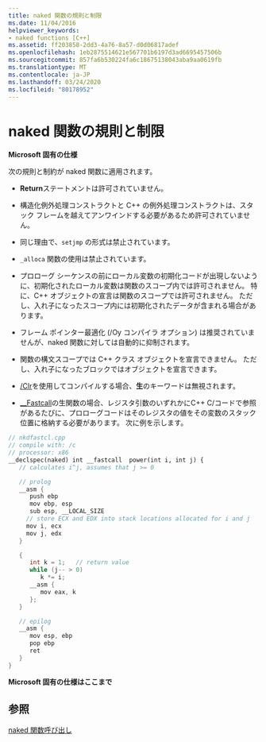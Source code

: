 ```yaml
---
title: naked 関数の規則と制限
ms.date: 11/04/2016
helpviewer_keywords:
- naked functions [C++]
ms.assetid: ff203858-2dd3-4a76-8a57-d0d06817adef
ms.openlocfilehash: 1eb2875514621e567701b6197d3ad6695457506b
ms.sourcegitcommit: 857fa6b530224fa6c18675138043aba9aa0619fb
ms.translationtype: MT
ms.contentlocale: ja-JP
ms.lasthandoff: 03/24/2020
ms.locfileid: "80178952"
---
```

# <a name="rules-and-limitations-for-naked-functions"></a>naked 関数の規則と制限

**Microsoft 固有の仕様**

次の規則と制約が naked 関数に適用されます。

- **Return**ステートメントは許可されていません。

- 構造化例外処理コンストラクトと C++ の例外処理コンストラクトは、スタック フレームを越えてアンワインドする必要があるため許可されていません。

- 同じ理由で、`setjmp` の形式は禁止されています。

- `_alloca` 関数の使用は禁止されています。

- プロローグ シーケンスの前にローカル変数の初期化コードが出現しないように、初期化されたローカル変数は関数のスコープ内では許可されません。 特に、C++ オブジェクトの宣言は関数のスコープでは許可されません。 ただし、入れ子になったスコープ内には初期化されたデータが含まれる場合があります。

- フレーム ポインター最適化 (/Oy コンパイラ オプション) は推奨されていませんが、naked 関数に対しては自動的に抑制されます。

- 関数の構文スコープでは C++ クラス オブジェクトを宣言できません。 ただし、入れ子になったブロックではオブジェクトを宣言できます。

- [/Clr](../build/reference/clr-common-language-runtime-compilation.md)を使用してコンパイルする場合、**生**のキーワードは無視されます。

- [__Fastcall](../cpp/fastcall.md)の生関数の場合、レジスタ引数のいずれかにC++ C/コードで参照があるたびに、プロローグコードはそのレジスタの値をその変数のスタック位置に格納する必要があります。 次に例を示します。

```cpp
// nkdfastcl.cpp
// compile with: /c
// processor: x86
__declspec(naked) int __fastcall  power(int i, int j) {
   // calculates i^j, assumes that j >= 0

   // prolog
   __asm {
      push ebp
      mov ebp, esp
      sub esp, __LOCAL_SIZE
     // store ECX and EDX into stack locations allocated for i and j
     mov i, ecx
     mov j, edx
   }

   {
      int k = 1;   // return value
      while (j-- > 0)
         k *= i;
      __asm {
         mov eax, k
      };
   }

   // epilog
   __asm {
      mov esp, ebp
      pop ebp
      ret
   }
}
```

**Microsoft 固有の仕様はここまで**

## <a name="see-also"></a>参照

[naked 関数呼び出し](../cpp/naked-function-calls.md)
